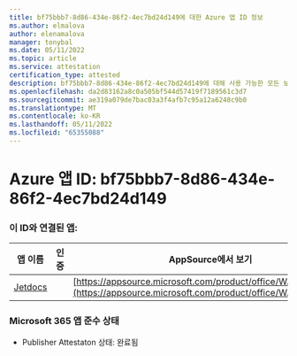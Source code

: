 ```yaml
---
title: bf75bbb7-8d86-434e-86f2-4ec7bd24d149에 대한 Azure 앱 ID 정보
ms.author: elmalova
author: elenamalova
manager: tonybal
ms.date: 05/11/2022
ms.topic: article
ms.service: attestation
certification_type: attested
description: bf75bbb7-8d86-434e-86f2-4ec7bd24d149에 대해 사용 가능한 모든 보안 및 규정 준수 정보입니다.
ms.openlocfilehash: da2d83162a8c0a505bf544d57419f7189561c3d7
ms.sourcegitcommit: ae319a079de7bac03a3f4afb7c95a12a6248c9b0
ms.translationtype: MT
ms.contentlocale: ko-KR
ms.lasthandoff: 05/11/2022
ms.locfileid: "65355088"
---
```

# <a name="azure-app-id-bf75bbb7-8d86-434e-86f2-4ec7bd24d149"></a>Azure 앱 ID: bf75bbb7-8d86-434e-86f2-4ec7bd24d149


### <a name="apps-associated-with-this-id"></a>이 ID와 연결된 앱:
| **앱 이름** | **인증** | **AppSource에서 보기** |
|--------------|---------------|-----------------------|
| [Jetdocs](../forward/WA200002236.md) |  | [https://appsource.microsoft.com/product/office/WA200002236](https://appsource.microsoft.com/product/office/WA200002236) |

### <a name="microsoft-365-app-compliance-status"></a>Microsoft 365 앱 준수 상태
- Publisher Attestaton 상태: 완료됨
